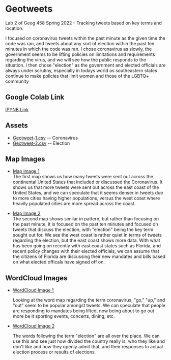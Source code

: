 # Geotweets
Lab 2 of Geog 458 Spring 2022 - Tracking tweets based on key terms and location.
<p>I focused on coronavirus tweets within the past minute as the given time the code was ran, and tweets about any sort of election within the past ten minutes in which the code was ran. I chose coronavirus as slowly, the government seems to be lifting policies on limitations and requirements regarding the virus, and we will see how the public responds to the situation. I then chose "election" as the government and elected officials are always under scrutiny, especially in todays world as southeastern states continue to make policies that limit women and those of the LGBTQ+ community</p>


## Google Colab Link
<a href="https://colab.research.google.com/drive/1O4Q61D5nARAq4ihRfXrNw-pJtmyKFHXf?usp=sharing">IPYNB Link</a>

## Assets
<ul>
<li><a href="https://github.com/havensa24/geotweets/blob/3ab895dea3cb962c08444e77aab08fc4a4afd74f/geotweets-1.csv">Geotweet-1.csv</a> -- Coronavirus</li>
<li><a href="https://github.com/havensa24/geotweets/blob/3ab895dea3cb962c08444e77aab08fc4a4afd74f/geotweets-2.csv">Geotweet-2.csv</a> -- Election</li>
  </ul>

## Map Images
<ul>
<p><li><a href="https://github.com/havensa24/geotweets/blob/10b830a30f61dd6057de53f17298559b61042eaf/Lab%202.1.jpg">Map Image 1</a></li>
  The first map shows us how many tweets were sent out across the continental United States that included or discussed the Coronavirus. It shows us that more tweets were sent out across the east coast of the United States, and we can speculate that it seems denser in tweets due to more cities having higher populations, versus the west coast where heavily populated cities are more spread across the coast.</p>
  
<p><li><a href="https://github.com/havensa24/geotweets/blob/10b830a30f61dd6057de53f17298559b61042eaf/Lab%202.2.jpg">Map Image 2</a></li>
  The second map shows similar in pattern, but rather than focusing on the past minute, it is focused on the past ten minutes and focused on tweets that discuss the election, with "election" being the key term sought out for. We see the west coast is rather quiet in terms of tweets regarding the election, but the east coast shows more data. With what has been going on recently with east coast states such as Florida, and recent policy changes with their elected officials, we can assume that the citizens of Florida are discussing their new mandates and bills based on what elected officals have signed off on.</p>
  </ul>

## WordCloud Images
<ul>
<li><a href="https://github.com/havensa24/geotweets/blob/10b830a30f61dd6057de53f17298559b61042eaf/Word%20Art%201.png">WordCloud Image 1</a></li>
  <p>Looking at the word map regarding the term coronavirus, "go," "up," and "out" seem to be popular amongst tweets. We can speculate that people are responding to mandates being lifted, now being about to go out more be it sporting events, concerts, dining, etc.</p>
<li><a href="https://github.com/havensa24/geotweets/blob/10b830a30f61dd6057de53f17298559b61042eaf/Word%20Art%202.png">WordCloud Image 2</a></li>
  <p>The words following the term "election" are all over the place. We can use this and see just how divided the country really is, who they like and don't like and how they openly admit that, and their responses to actual election process or results of elections.</p>
  </ul>
